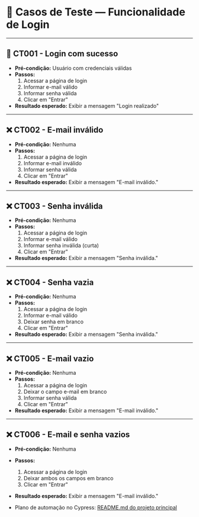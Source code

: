 # 📄 Casos de Teste — Funcionalidade de Login

---

## 🔐 CT001 - Login com sucesso

- **Pré-condição:** Usuário com credenciais válidas
- **Passos:**
  1. Acessar a página de login
  2. Informar e-mail válido
  3. Informar senha válida
  4. Clicar em "Entrar"
- **Resultado esperado:** Exibir a mensagem "Login realizado"

---

## ❌ CT002 - E-mail inválido

- **Pré-condição:** Nenhuma
- **Passos:**
  1. Acessar a página de login
  2. Informar e-mail inválido
  3. Informar senha válida
  4. Clicar em "Entrar"
- **Resultado esperado:** Exibir a mensagem "E-mail inválido."

---

## ❌ CT003 - Senha inválida

- **Pré-condição:** Nenhuma
- **Passos:**
  1. Acessar a página de login
  2. Informar e-mail válido
  3. Informar senha inválida (curta)
  4. Clicar em "Entrar"
- **Resultado esperado:** Exibir a mensagem "Senha inválida."

---

## ❌ CT004 - Senha vazia

- **Pré-condição:** Nenhuma
- **Passos:**
  1. Acessar a página de login
  2. Informar e-mail válido
  3. Deixar senha em branco
  4. Clicar em "Entrar"
- **Resultado esperado:** Exibir a mensagem "Senha inválida."

---

## ❌ CT005 - E-mail vazio

- **Pré-condição:** Nenhuma
- **Passos:**
  1. Acessar a página de login
  2. Deixar o campo e-mail em branco
  3. Informar senha válida
  4. Clicar em "Entrar"
- **Resultado esperado:** Exibir a mensagem "E-mail inválido."

---

## ❌ CT006 - E-mail e senha vazios

- **Pré-condição:** Nenhuma
- **Passos:**
  1. Acessar a página de login
  2. Deixar ambos os campos em branco
  3. Clicar em "Entrar"
- **Resultado esperado:** Exibir a mensagem "E-mail inválido."

- Plano de automação no Cypress: [README.md do projeto principal](../README.md)